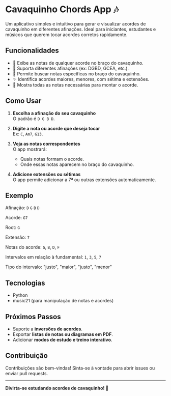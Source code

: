 # Cavaquinho Chords App 🎶

Um aplicativo simples e intuitivo para gerar e visualizar acordes de cavaquinho em diferentes afinações. Ideal para iniciantes, estudantes e músicos que querem tocar acordes corretos rapidamente.

## Funcionalidades

- 🎵 Exibe as notas de qualquer acorde no braço do cavaquinho.
- 🔄 Suporta diferentes afinações (ex: DGBD, GCEA, etc.).
- 🎯 Permite buscar notas específicas no braço do cavaquinho.
- ✨ Identifica acordes maiores, menores, com sétima e extensões.
- 📝 Mostra todas as notas necessárias para montar o acorde.

## Como Usar

1. **Escolha a afinação do seu cavaquinho**  
   O padrão é `D G B D`.

2. **Digite a nota ou acorde que deseja tocar**  
   Ex: `C`, `Am7`, `G13`.

3. **Veja as notas correspondentes**  
   O app mostrará:
   - Quais notas formam o acorde.
   - Onde essas notas aparecem no braço do cavaquinho.

4. **Adicione extensões ou sétimas**  
   O app permite adicionar a 7ª ou outras extensões automaticamente.

## Exemplo

Afinação: `D` `G` `B` `D`

Acorde: `G7`

Root: `G`

Extensão: `7`

Notas do acorde: `G`, `B`, `D`, `F`

Intervalos em relação à fundamental: `1`, `3`, `5`, `7`

Tipo do intervalo: "justo", "maior", "justo", "menor"


## Tecnologias

- Python  
- music21 (para manipulação de notas e acordes)

## Próximos Passos

- Suporte a **inversões de acordes**.  
- Exportar **listas de notas ou diagramas em PDF**.  
- Adicionar **modos de estudo e treino interativo**.  

## Contribuição

Contribuições são bem-vindas! Sinta-se à vontade para abrir issues ou enviar pull requests.

---

**Divirta-se estudando acordes de cavaquinho! 🎸**
